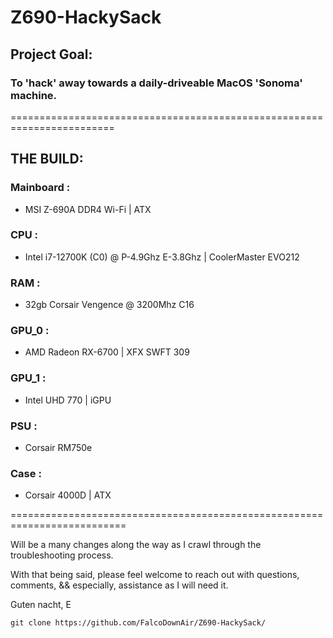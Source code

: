 # Z690-HackySack

## Project Goal:
  ### To 'hack' away towards a daily-driveable MacOS 'Sonoma' machine.

  ========================================================================

## THE BUILD: 

### Mainboard :
  - MSI Z-690A DDR4 Wi-Fi | ATX

### CPU :
  - Intel i7-12700K (C0) @ P-4.9Ghz E-3.8Ghz | CoolerMaster EVO212

### RAM :
  - 32gb Corsair Vengence @ 3200Mhz C16

### GPU_0 :
  - AMD Radeon RX-6700 | XFX SWFT 309
### GPU_1 :
- Intel UHD 770 | iGPU 

### PSU :
 - Corsair RM750e

### Case :
  - Corsair 4000D | ATX

  ==========================================================================

Will be a many changes along the way as I crawl through the troubleshooting process.

With that being said, please feel welcome to reach out with questions, comments, &&
especially, assistance as I will need it.

Guten nacht,
E

~~~~~~~~~~~~~~~~~~~~~~~~~~~~~~~~~~~~~~~~~~~~~~~~~~~~~~~~~~~
git clone https://github.com/FalcoDownAir/Z690-HackySack/
~~~~~~~~~~~~~~~~~~~~~~~~~~~~~~~~~~~~~~~~~~~~~~~~~~~~~~~~~~~
